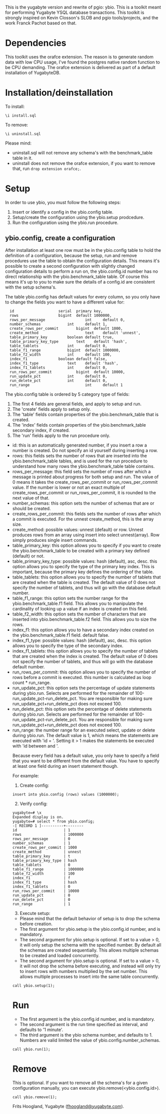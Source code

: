 This is the yugabyte version and rewrite of pgio: ybio.
This is a toolkit meant for performing Yugabyte YSQL database transactions.
This toolkit is strongly inspired on Kevin Closson's SLOB and pgio tools/projects, and the work Franck Pachot based on that.

# Dependencies
This toolkit uses the orafce extension. The reason is to generate random data with low CPU usage, I've found the postgres native random function to be CPU demanding.
The orafce extension is delivered as part of a default installation of YugabyteDB.

# Installation/deinstallation

To install:
```
\i install.sql
```

To remove:
```
\i uninstall.sql
```
Please mind:  
- uninstall.sql will not remove any schema's with the benchmark_table table in it.  
- uninstall does not remove the orafce extension, if you want to remove that, run `drop extension orafce;`.  

# Setup
In order to use ybio, you must follow the following steps:
1. Insert or identify a config in the ybio.config table.
2. Setup/create the configuration using the ybio.setup prodcedure.
3. Run the configuration using the ybio.run procedure.

## ybio.config, create a configuration
After installation at least one row must be in the ybio.config table to hold the definition of a configuration, because the setup, run and remove procedures use the table to obtain the configuration details.
This means it's possible to create a second configuration with slightly changed configuration details to perform a run on, the ybio.config.id number has no direct relationship with the ybio<nr>.benchmark_table table. Of course this means it's up to you to make sure the details of a config.id are consistent with the setup schema's.  

The table ybio.config has default values for every column, so you only have to change the fields you want to have a different value for:
```
  id 				    serial  primary key,
  rows 				    bigint  default 1000000,
  rows_per_message                  int     default 0,
  number_schemas		    int     default 1,
  create_rows_per_commit 	    bigint  default 1000,
  create_method                     text    default 'unnest',
  table_primary_key		    boolean default true,
  table_primary_key_type	    text    default 'hash',
  table_tablets			    int     default 0,
  table_f1_range		    bigint  default 1000000,
  table_f2_width		    int     default 100,
  index_f1			    boolean default false,
  index_f1_type			    text    default 'hash',
  index_f1_tablets		    int     default 0,
  run_rows_per_commit		    bigint  default 10000,
  run_update_pct		    int     default 0,
  run_delete_pct		    int     default 0,
  run_range                         int     default 1
```
The ybio.config table is ordered by 5 category type of fields:
1. The first 4 fields are general fields, and apply to setup and run.
2. The 'create' fields apply to setup only.
3. The 'table' fields contain properties of the ybio<nr>.benchmark_table that is created.
4. The 'index' fields contain properties of the ybio<nr>.benchmark_table secondary index, if created.
5. The 'run' fields apply to the run procedure only. 

- id: this is an automatically generated number, if you insert a row a number is created. Do not specify an id yourself during inserting a row.
- rows: this fields sets the number of rows that are inserted into the ybio<nr>.benchmark_table tables, and is used for the run procedure to understand how many rows the ybio<nr>.benchmark_table table contains.
- rows_per_message: this field sets the number of rows after which a message is printed about progress for both setup and run. The value of 0 means it takes the create_rows_per_commit or run_rows_per_commit value. If the number is lower or not an exact multiple of create_rows_per_commit or run_rows_per_commit, it is rounded to the next value of that.
- number_schemas: this option sets the number of schemas that are or should be created. 
- create_rows_per_commit: this fields sets the number of rows after which a commit is executed. For the unnest create_method, this is the array size.
- create_method: possible values: unnest (default) or row. Unnest produces rows from an array using insert into <table> select unnest(array). Row simply produces single insert commands.
- table_primary_key: this option allows you to specify if you want to create the ybio<nr>.benchmark_table to be created with a primary key defined (default) or not.
- table_primary_key_type: possible values: hash (default), asc, desc. this option allows you to specify the type of the primary key index. This is important, because the primary key defines the ordering of the table.
- table_tablets: this option allows you to specify the number of tablets that are created when the table is created. The default value of 0 does not specify the number of tablets, and thus will go with the database default number.
- table_f1_range: this option sets the number range for the ybio<nr>.benchmark_table.f1 field. This allows you to manipulate the cardinality of looking up a value if an index is created on this field.
- table_f2_width: this option sets the number of characters that are inserted into ybio<nr>.benchmark_table.f2 field. This allows you to size the rows.
- index_f1: this option allows you to have a secondary index created on the ybio<nr>.benchmark_table.f1 field. default false.
- index_f1_type: possible values: hash (default), asc, desc. this option allows you to specify the type of the secondary index. 
- index_f1_tablets: this option allows you to specify the number of tablets that are created when the index is created. The default value of 0 does not specify the number of tablets, and thus will go with the database default number.
- run_rows_per_commit: this option allows you to specify the number of rows before a commit is executed. this number is calculated as loop count * run_range.
- run_update_pct: this option sets the percentage of update statements during ybio.run. Selects are performed for the remainder of 100-run_update_pct-run_delete_pct. You are responsible for making sure run_update_pct+run_delete_pct does not exceed 100.
- run_delete_pct: this option sets the percentage of delete statements during ybio.run. Selects are performed for the remainder of 100-run_update_pct-run_delete_pct. You are responsible for making sure run_update_pct+run_delete_pct does not exceed 100.
- run_range: the number range for an executed select, update or delete during ybio.run. The default value is 1, which means the statements are executed with 'id = <nr>'. Setting it > 1 makes the statements be executed with 'id between <nr> and <nr>'. 

Because every field has a default value, you only have to specify a field that you want to be different from the default value. You have to specify at least one field during an insert statement though.

For example:
1. Create config:
```
insert into ybio.config (rows) values (1000000);
```
2. Verify config:
```
yugabyte=# \x
Expanded display is on.
yugabyte=# select * from ybio.config;
-[ RECORD 1 ]----------+--------
id                     | 1
rows                   | 1000000
rows_per_message       | 0
number_schemas         | 1
create_rows_per_commit | 1000
create_method          | unnest
table_primary_key      | t
table_primary_key_type | hash
table_tablets          | 0
table_f1_range         | 1000000
table_f2_width         | 100
index_f1               | f
index_f1_type          | hash
index_f1_tablets       | 0
run_rows_per_commit    | 10000
run_update_pct         | 0
run_delete_pct         | 0
run_range              | 1
```
  
3. Execute setup: 
- Please mind that the default behavior of setup is to drop the schema before creation.
- The first argument for ybio.setup is the ybio.config.id number, and is mandatory.
- The second argument for ybio.setup is optional. If set to a value > 0, it will only setup the schema with the specified number. By default all the schemas are created sequentially. This allows multiple schemas to be created and loaded concurrently.
- The second argument for ybio.setup is optional. If set to a value > 0, it will not drop the schema before executing, and instead will only try to insert rows with numbers multiplied by the set number. This allows multiple processes to insert into the same table concurrently.
```
call ybio.setup(1);
```

# Run
- The first argument is the ybio.config.id number, and is mandatory.
- The second argument is the run time specified as interval, and defaults to '1 minute'.
- The third argument is the ybio<nr> schema number, and defaults to 1. Numbers are valid limited the value of ybio.config.number_schemas.
```
call ybio.run(1);
```

# Remove
This is optional. If you want to remove all the schema's for a given configuration manually, you can execute ybio.remove(<ybio.config.id>).
```
call ybio.remove(1);
```

Frits Hoogland, Yugabyte (fhoogland@yugabyte.com).
